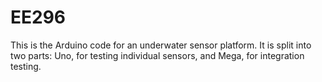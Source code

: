 # EE296
This is the Arduino code for an underwater sensor platform.
It is split into two parts: Uno, for testing individual sensors, and Mega, for integration testing.
